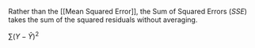 Rather than the [[Mean Squared Error]], the Sum of Squared Errors ($SSE$) takes the sum of the squared residuals without averaging.
	
$\sum(Y - \hat{Y})^2$